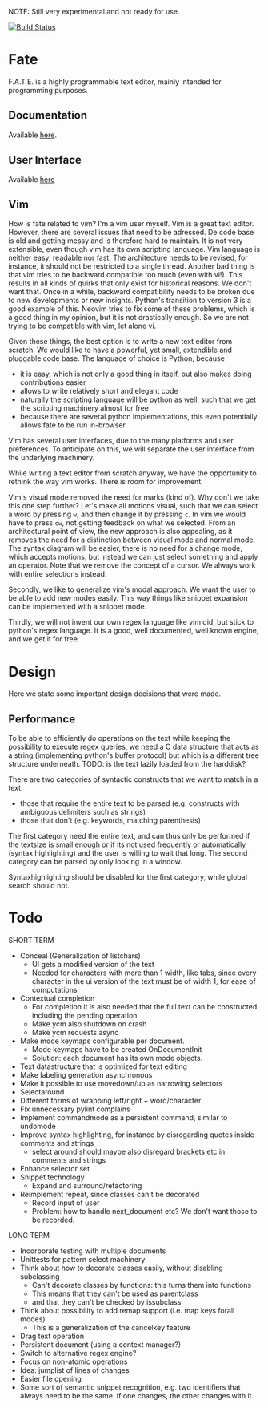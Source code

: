 NOTE: Still very experimental and not ready for use.

[![Build Status](https://travis-ci.org/Chiel92/fate.svg?branch=action-machinery-rewrite)](https://travis-ci.org/Chiel92/fate)

Fate
====
F.A.T.E. is a highly programmable text editor, mainly intended for programming purposes.

Documentation
-------------
Available [here][docs].

User Interface
--------------
Available [here][fate-tui]

Vim
---
How is fate related to vim?
I'm a vim user myself.
Vim is a great text editor.
However, there are several issues that need to be adressed.
De code base is old and getting messy and is therefore hard to maintain.
It is not very extensible, even though vim has its own scripting language.
Vim language is neither easy, readable nor fast.
The architecture needs to be revised, for instance, it should not be restricted to a single thread.
Another bad thing is that vim tries to be backward compatible too much (even with vi!).
This results in all kinds of quirks that only exist for historical reasons.
We don't want that. Once in a while, backward compatibility needs to be broken due to new developments or new insights.
Python's transition to version 3 is a good example of this.
Neovim tries to fix some of these problems, which is a good thing in my opinion, but it is not drastically enough.
So we are not trying to be compatible with vim, let alone vi.

Given these things, the best option is to write a new text editor from scratch.
We would like to have a powerful, yet small, extendible and pluggable code base.
The language of choice is Python, because

- it is easy, which is not only a good thing in itself, but also makes doing contributions easier
- allows to write relatively short and elegant code
- naturally the scripting language will be python as well, such that we get the scripting machinery almost for free
- because there are several python implementations, this even potentially allows fate to be run in-browser

Vim has several user interfaces, due to the many platforms and user preferences.
To anticipate on this, we will separate the user interface from the underlying machinery.

While writing a text editor from scratch anyway, we have the opportunity to rethink the way vim works.
There is room for improvement.

Vim's visual mode removed the need for marks (kind of).
Why don't we take this one step further?
Let's make all motions visual, such that we can select a word by pressing `w`, and then change it by pressing `c`.
In vim we would have to press `cw`, not getting feedback on what we selected.
From an architectural point of view, the new approach is also appealing, as it removes the need for a distinction between visual mode and normal mode.
The syntax diagram will be easier, there is no need for a change mode, which accepts motions,
but instead we can just select something and apply an operator.
Note that we remove the concept of a cursor.
We always work with entire selections instead.

Secondly, we like to generalize vim's modal approach.
We want the user to be able to add new modes easily.
This way things like snippet expansion can be implemented with a snippet mode.

Thirdly, we will not invent our own regex language like vim did, but stick to python's regex language.
It is a good, well documented, well known engine, and we get it for free.

Design
======
Here we state some important design decisions that were made.

Performance
-----------
To be able to efficiently do operations on the text while keeping the possibility to execute regex queries, we need a C data structure that acts as a string (implementing python's buffer protocol) but which is a different tree structure underneath.
TODO: is the text lazily loaded from the harddisk?

There are two categories of syntactic constructs that we want to match in a text:
- those that require the entire text to be parsed (e.g. constructs with ambiguous delimiters such as strings)
- those that don't (e.g. keywords, matching parenthesis)

The first category need the entire text, and can thus only be performed if the textsize is small enough or if its not used frequently or automatically (syntax highlighting) and the user is willing to wait that long.
The second category can be parsed by only looking in a window.

Syntaxhighlighting should be disabled for the first category, while global search should not.


Todo
====
SHORT TERM
- Conceal (Generalization of listchars)
  - UI gets a modified version of the text
  - Needed for characters with more than 1 width, like tabs, since every character in the
    ui version of the text must be of width 1, for ease of computations
- Contextual completion
  - For completion it is also needed that the full text can be constructed including the pending operation.
  - Make ycm also shutdown on crash
  - Make ycm requests async
- Make mode keymaps configurable per document.
  - Mode keymaps have to be created OnDocumentInit
  - Solution: each document has its own mode objects.
- Text datastructure that is optimized for text editing
- Make labeling generation asynchronous
- Make it possible to use movedown/up as narrowing selectors
- Selectaround
- Different forms of wrapping left/right + word/character
- Fix unnecessary pylint complains
- Implement commandmode as a persistent command, similar to undomode
- Improve syntax highlighting, for instance by disregarding quotes inside comments and strings
  - select around should maybe also disregard brackets etc in comments and strings
- Enhance selector set
- Snippet technology
  - Expand and surround/refactoring
- Reimplement repeat, since classes can't be decorated
  - Record input of user
  - Problem: how to handle next_document etc? We don't want those to be recorded.

LONG TERM
- Incorporate testing with multiple documents
- Unittests for pattern select machinery
- Think about how to decorate classes easily, without disabling subclassing
  - Can't decorate classes by functions: this turns them into functions
  - This means that they can't be used as parentclass
  - and that they can't be checked by issubclass
- Think about possibility to add remap support (i.e. map keys forall modes)
  - This is a generalization of the cancelkey feature
- Drag text operation
- Persistent document (using a context manager?)
- Switch to alternative regex engine?
- Focus on non-atomic operations
- Idea: jumplist of lines of changes
- Easier file opening
- Some sort of semantic snippet recognition, e.g. two identifiers that always need to be the same. If one changes, the other changes with it.

[docs]: http://chiel92.github.io/fate/
[fate-tui]: http://github.com/Chiel92/fate-tui

